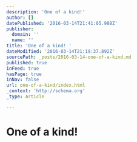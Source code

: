 ```yaml
---
description: 'One of a kind!'
author: []
datePublished: '2016-03-14T21:41:05.988Z'
publisher:
  domain: ''
  name: ''
title: 'One of a kind! '
dateModified: '2016-03-14T21:19:37.892Z'
sourcePath: _posts/2016-03-14-one-of-a-kind.md
published: true
inFeed: true
hasPage: true
inNav: false
url: one-of-a-kind/index.html
_context: 'http://schema.org'
_type: Article

---
```

# One of a kind!